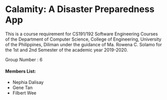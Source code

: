 # Calamity: A Disaster Preparedness App

This is a course requirement for CS191/192 Software Engineering Courses of the Department of
Computer Science, College of Engineering, University of the Philippines, Diliman under the guidance of
Ma. Rowena C. Solamo for the 1st and 2nd Semester of the academic year 2019-2020.


Group Number : 6

#### Members List:
- Nephia Dalisay
- Gene Tan
- Filbert Wee

